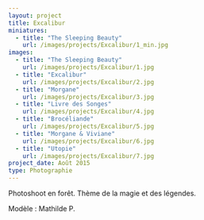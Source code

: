 ```yaml
---
layout: project
title: Excalibur
miniatures:
  - title: "The Sleeping Beauty"
    url: /images/projects/Excalibur/1_min.jpg
images:
  - title: "The Sleeping Beauty"
    url: /images/projects/Excalibur/1.jpg
  - title: "Excalibur"
    url: /images/projects/Excalibur/2.jpg
  - title: "Morgane"
    url: /images/projects/Excalibur/3.jpg
  - title: "Livre des Songes"
    url: /images/projects/Excalibur/4.jpg
  - title: "Brocéliande"
    url: /images/projects/Excalibur/5.jpg
  - title: "Morgane & Viviane"
    url: /images/projects/Excalibur/6.jpg
  - title: "Utopie"
    url: /images/projects/Excalibur/7.jpg
project_date: Août 2015
type: Photographie
---
```

Photoshoot en forêt.
Thème de la magie et des légendes.

Modèle : Mathilde P.
